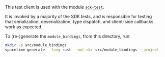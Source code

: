 This test client is used with the module [`sdk-test`](/modules/sdk-test).

It is invoked by a majority of the SDK tests,
and is responsible for testing that 
serialization, deserialization, type dispatch, and client-side callbacks
work as expected.

To (re-)generate the `module_bindings`, from this directory, run:

```sh
mkdir -p src/module_bindings
spacetime generate --lang rust --out-dir src/module_bindings --project-path ../../../../modules/sdk-test
```
